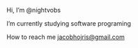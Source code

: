 Hi, I’m @nightvobs

I’m currently studying software programing

How to reach me jacobhojris@gmail.com

<!---
nightvobs/nightvobs is a ✨ special ✨ repository because its `README.md` (this file) appears on your GitHub profile.
You can click the Preview link to take a look at your changes.
--->
